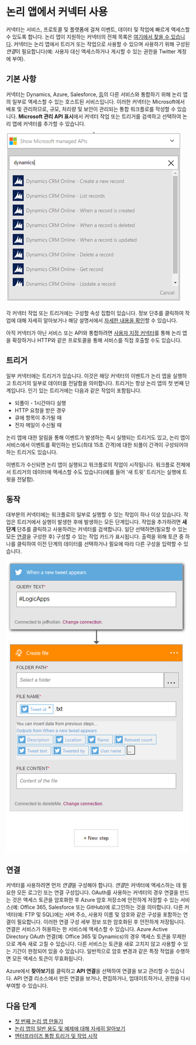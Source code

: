 <properties
	pageTitle="논리 앱 커넥터 개요 | Microsoft Azure"
	description="논리 앱에서 사용할 수 있는 커넥터의 개요"
	services=""
	documentationCenter="" 
	authors="jeffhollan"
	manager="erikre"
	editor=""
	tags="connectors"/>

<tags
   ms.service="app-service-logic"
   ms.devlang="na"
   ms.topic="article"
   ms.tgt_pltfrm="na"
   ms.workload="na" 
   ms.date="07/15/2016"
   ms.author="jehollan"/>

# 논리 앱에서 커넥터 사용

커넥터는 서비스, 프로토콜 및 플랫폼에 걸쳐 이벤트, 데이터 및 작업에 빠르게 액세스할 수 있도록 합니다. 논리 앱이 지원하는 커넥터의 전체 목록은 [여기에서 찾을 수 있습니다](apis-list.md). 커넥터는 논리 앱에서 트리거 또는 작업으로 사용할 수 있으며 사용하기 위해 구성된 *연결*이 필요합니다(예: 사용자 대신 액세스하거나 게시할 수 있는 권한을 Twitter 계정에 부여).

## 기본 사항

커넥터는 Dynamics, Azure, Salesforce, [등](apis-list.md)의 다른 서비스와 통합하기 위해 논리 앱의 일부로 액세스할 수 있는 호스트된 서비스입니다. 이러한 커넥터는 Microsoft에서 배포 및 관리하므로, 규모, 처리량 및 보안이 관리되는 통합 워크플로를 작성할 수 있습니다. **Microsoft 관리 API 표시**에서 커넥터 작업 또는 트리거를 검색하고 선택하여 논리 앱에 커넥터를 추가할 수 있습니다.

![트리거를 선택하기 위한 작업 메뉴][1]

각 커넥터 작업 또는 트리거에는 구성할 속성 집합이 있습니다. 정보 단추를 클릭하여 작업에 대해 자세히 알아보거나 해당 설명서에서 [자세한 내용을 확인](apis-list.md)할 수 있습니다.

아직 커넥터가 아닌 서비스 또는 API와 통합하려면 [사용자 지정 커넥터](../app-service-logic/app-service-logic-create-api-app.md)를 통해 논리 앱을 확장하거나 HTTP와 같은 프로토콜을 통해 서비스를 직접 호출할 수도 있습니다.

## 트리거

일부 커넥터에는 트리거가 있습니다. 이것은 해당 커넥터의 이벤트가 논리 앱을 실행하고 트리거의 일부로 데이터를 전달함을 의미합니다. 트리거는 항상 논리 앱의 첫 번째 단계입니다. 인기 있는 트리거에는 다음과 같은 작업이 포함됩니다.
 
 * 되풀이 - 1시간마다 실행
 * HTTP 요청을 받은 경우
 * 큐에 항목이 추가될 때
 * 전자 메일이 수신될 때
 
논리 앱에 대한 알림을 통해 이벤트가 발생하는 즉시 실행되는 트리거도 있고, 논리 앱이 서비스에서 이벤트를 확인하는 빈도(최대 15초 간격)에 대한 되풀이 간격이 구성되어야 하는 트리거도 있습니다.

이벤트가 수신되면 논리 앱이 실행되고 워크플로의 작업이 시작됩니다. 워크플로 전체에서 트리거의 데이터에 액세스할 수도 있습니다(예를 들어 '새 트윗' 트리거는 실행에 트윗을 전달함).

## 동작

대부분의 커넥터에는 워크플로의 일부로 실행할 수 있는 작업이 하나 이상 있습니다. 작업은 트리거에서 실행이 발생한 후에 발생하는 모든 단계입니다. 작업을 추가하려면 **새 단계** 단추를 클릭하고 사용하려는 커넥터를 검색합니다. 일단 선택하면(필요할 수 있는 모든 [연결](#connections)을 구성한 후) 구성할 수 있는 작업 카드가 표시됩니다. 출력을 위해 토큰 중 하나를 클릭하여 이전 단계의 데이터를 선택하거나 필요에 따라 다른 구성을 입력할 수 있습니다.

![커넥터 작업 구성][2]

## 연결

커넥터를 사용하려면 먼저 *연결*을 구성해야 합니다. *연결*은 커넥터에 액세스하는 데 필요한 모든 로그인 또는 연결 구성입니다. OAuth를 사용하는 커넥터의 경우 연결을 만드는 것은 액세스 토큰을 암호화한 후 Azure 암호 저장소에 안전하게 저장할 수 있는 서비스(예: Office 365, Salesforce 또는 GitHub)에 로그인하는 것을 의미합니다. 다른 커넥터(예: FTP 및 SQL)에는 서버 주소, 사용자 이름 및 암호와 같은 구성을 포함하는 연결이 필요합니다. 이러한 연결 구성 세부 정보 또한 암호화된 후 안전하게 저장됩니다. 연결은 서비스가 허용하는 한 서비스에 액세스할 수 있습니다. Azure Active Directory OAuth 연결(예: Office 365 및 Dynamics)의 경우 액세스 토큰을 무제한으로 계속 새로 고칠 수 있습니다. 다른 서비스는 토큰을 새로 고치지 않고 사용할 수 있는 기간이 한정되어 있을 수 있습니다. 일반적으로 암호 변경과 같은 특정 작업을 수행하면 모든 액세스 토큰이 무효화됩니다.

Azure에서 **찾아보기**를 클릭하고 **API 연결**을 선택하여 연결을 보고 관리할 수 있습니다. API 연결 리소스에서 만든 연결을 보거나, 편집하거나, 업데이트하거나, 권한을 다시 부여할 수 있습니다.

## 다음 단계

- [첫 번째 논리 앱 만들기](../app-service-logic/app-service-logic-create-a-logic-app.md)
- [논리 앱의 일반 용도 및 예제에 대해 자세히 알아보기](../app-service-logic/app-service-logic-examples-and-scenarios.md)
- [엔터프라이즈 통합 트리거 및 작업 시작](../app-service-logic/app-service-logic-enterprise-integration-overview.md)

<!--Image References -->
[1]: ./media/connectors-overview/addAction.png
[2]: ./media/connectors-overview/configureAction.png

<!---HONumber=AcomDC_0720_2016-->